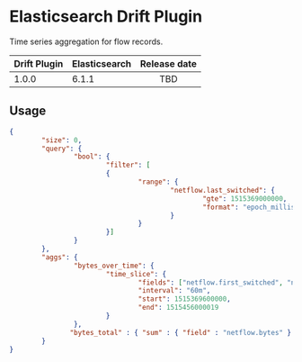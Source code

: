 Elasticsearch Drift Plugin
==========================

Time series aggregation for flow records.

|   Drift Plugin  | Elasticsearch     | Release date |
|-----------------|-------------------|:------------:|
| 1.0.0           | 6.1.1             |  TBD         |


Usage
-----

```json
{
        "size": 0,
        "query": {
                "bool": {
                        "filter": [
                        {
                                "range": {
                                        "netflow.last_switched": {
                                                "gte": 1515369000000,
                                                "format": "epoch_millis"
                                        }
                                }
                        }]
                }
        },
        "aggs": {
                "bytes_over_time": {
                        "time_slice": {
                                "fields": ["netflow.first_switched", "netflow.last_switched", "netflow.bytes"],
                                "interval": "60m",
                                "start": 1515369600000,
                                "end": 1515456000019
                        }
                },
               "bytes_total" : { "sum" : { "field" : "netflow.bytes" } }
        }
}
```

